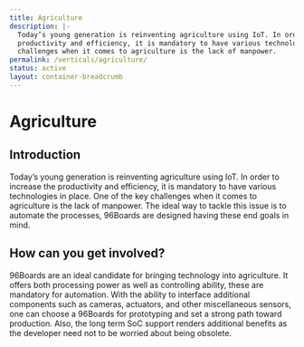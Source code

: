```yaml
---
title: Agriculture
description: |-
  Today’s young generation is reinventing agriculture using IoT. In order to increase the
  productivity and efficiency, it is mandatory to have various technologies in place. One of the key
  challenges when it comes to agriculture is the lack of manpower.
permalink: /verticals/agriculture/
status: active
layout: container-breadcrumb
---
```


# Agriculture

## Introduction

Today’s young generation is reinventing agriculture using IoT. In order to increase the productivity and efficiency, it is mandatory to have various technologies in place. One of the key challenges when it comes to agriculture is the lack of manpower. The ideal way to tackle this issue is to automate the processes, 96Boards are designed having these end goals in mind.

## How can you get involved?

96Boards are an ideal candidate for bringing technology into agriculture. It offers both processing power as well as controlling ability, these are mandatory for automation. With the ability to interface additional components such as cameras, actuators, and other miscellaneous sensors, one can choose a 96Boards for prototyping and set a strong path toward production. Also, the long term SoC support renders additional benefits as the developer need not to be worried about being obsolete.

